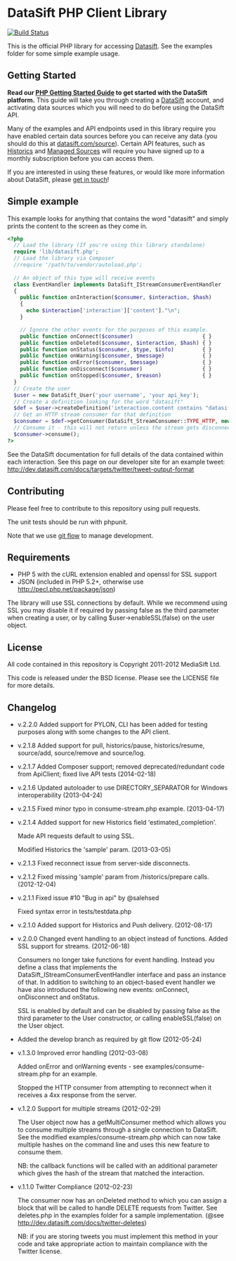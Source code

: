 DataSift PHP Client Library
===========================

[![Build Status](https://api.travis-ci.org/datasift/datasift-php.svg)](https://travis-ci.org/datasift/datasift-php)

This is the official PHP library for accessing [Datasift](http://datasift.com/). See the examples
folder for some simple example usage.


Getting Started
---------------

**Read our [PHP Getting Started Guide](http://dev.datasift.com/quickstart/php) to get started with the DataSift platform.** This guide will take you through creating a [DataSift](http://datasift.com) account, and activating data sources which you will need to do before using the DataSift API.

Many of the examples and API endpoints used in this library require you have enabled certain data sources before you can receive any data (you should do this at [datasift.com/source](https://datasift.com/source)). Certain API features, such as [Historics](http://datasift.com/platform/historics/) and [Managed Sources](http://datasift.com/platform/datasources/) will require you have signed up to a monthly subscription before you can access them.

If you are interested in using these features, or would like more information about DataSift, please [get in touch](http://datasift.com/contact-us/)!


Simple example
--------------

This example looks for anything that contains the word "datasift" and simply
prints the content to the screen as they come in.

```php
<?php
  // Load the library (If you're using this library standalone)
  require 'lib/datasift.php';
  // Load the library via Composer
  //require '/path/to/vendor/autoload.php';
 
  // An object of this type will receive events
  class EventHandler implements DataSift_IStreamConsumerEventHandler
  {
    public function onInteraction($consumer, $interaction, $hash)
    {
      echo $interaction['interaction']['content']."\n";
    }

    // Ignore the other events for the purposes of this example.
    public function onConnect($consumer)                      { }
    public function onDeleted($consumer, $interaction, $hash) { }
    public function onStatus($consumer, $type, $info)         { }
    public function onWarning($consumer, $message)            { }
    public function onError($consumer, $message)              { }
    public function onDisconnect($consumer)                   { }
    public function onStopped($consumer, $reason)             { }
  }
  // Create the user
  $user = new DataSift_User('your username', 'your api_key');
  // Create a definition looking for the word "datasift"
  $def = $user->createDefinition('interaction.content contains "datasift"');
  // Get an HTTP stream consumer for that definition
  $consumer = $def->getConsumer(DataSift_StreamConsumer::TYPE_HTTP, new EventHandler());
  // Consume it - this will not return unless the stream gets disconnected
  $consumer->consume();
?>
```

See the DataSift documentation for full details of the data contained within
each interaction. See this page on our developer site for an example tweet:
http://dev.datasift.com/docs/targets/twitter/tweet-output-format


Contributing
------------

Please feel free to contribute to this repository using pull requests.

The unit tests should be run with phpunit.

Note that we use [git flow](https://github.com/nvie/gitflow) to manage development.


Requirements
------------

* PHP 5 with the cURL extension enabled and openssl for SSL support
* JSON (included in PHP 5.2+, otherwise use http://pecl.php.net/package/json)

The library will use SSL connections by default. While we recommend using SSL
you may disable it if required by passing false as the third parameter when
creating a user, or by calling $user->enableSSL(false) on the user object.

License
-------

All code contained in this repository is Copyright 2011-2012 MediaSift Ltd.

This code is released under the BSD license. Please see the LICENSE file for
more details.

Changelog
---------

* v.2.2.0 Added support for PYLON, CLI has been added for testing purposes along with some changes to the API client.

* v.2.1.8 Added support for pull, historics/pause, historics/resume, source/add, source/remove and source/log.

* v.2.1.7 Added Composer support; removed deprecated/redundant code from ApiClient; fixed live API tests (2014-02-18)

* v.2.1.6 Updated autoloader to use DIRECTORY_SEPARATOR for Windows interoperability (2013-04-24)

* v.2.1.5 Fixed minor typo in consume-stream.php example. (2013-04-17)

* v.2.1.4 Added support for new Historics field 'estimated_completion'. 
  
  Made API requests default to using SSL.
  
  Modified Historics the 'sample' param. (2013-03-05)

* v.2.1.3 Fixed reconnect issue from server-side disconnects.

* v.2.1.2 Fixed missing 'sample' param from /historics/prepare calls. (2012-12-04)

* v.2.1.1 Fixed issue #10 "Bug in api" by @salehsed

  Fixed syntax error in tests/testdata.php

* v.2.1.0 Added support for Historics and Push delivery. (2012-08-17)

* v.2.0.0 Changed event handling to an object instead of functions. Added SSL
          support for streams. (2012-06-18)

  Consumers no longer take functions for event handling. Instead you define a
  class that implements the DataSift_IStreamConsumerEventHandler interface and
  pass an instance of that. In addition to switching to an object-based event
  handler we have also introduced the following new events: onConnect,
  onDisconnect and onStatus.

  SSL is enabled by default and can be disabled by passing false as the third
  parameter to the User constructor, or calling enableSSL(false) on the User
  object.

* Added the develop branch as required by git flow (2012-05-24)

* v.1.3.0 Improved error handling (2012-03-08)

  Added onError and onWarning events - see examples/consume-stream.php for an
  example.

  Stopped the HTTP consumer from attempting to reconnect when it receives a
  4xx response from the server.

* v.1.2.0 Support for multiple streams (2012-02-29)

  The User object now has a getMultiConsumer method which allows you to
  consume multiple streams through a single connection to DataSift. See the
  modified examples/consume-stream.php which can now take multiple hashes on
  the command line and uses this new feature to consume them.

  NB: the callback functions will be called with an additional parameter which
  gives the hash of the stream that matched the interaction.

* v.1.1.0 Twitter Compliance (2012-02-23)

  The consumer now has an onDeleted method to which you can assign a block
  that will be called to handle DELETE requests from Twitter. See deletes.php
  in the examples folder for a sample implementation.
  (@see http://dev.datasift.com/docs/twitter-deletes)

  NB: if you are storing tweets you must implement this method in your code
  and take appropriate action to maintain compliance with the Twitter license.
